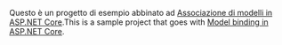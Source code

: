 <span data-ttu-id="c9abb-101">Questo è un progetto di esempio abbinato ad [Associazione di modelli in ASP.NET Core](https://docs.microsoft.com/aspnet/core/mvc/models/model-binding).</span><span class="sxs-lookup"><span data-stu-id="c9abb-101">This is a sample project that goes with [Model binding in ASP.NET Core](https://docs.microsoft.com/aspnet/core/mvc/models/model-binding).</span></span>
